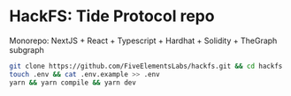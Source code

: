 # HackFS: Tide Protocol repo

Monorepo: NextJS + React + Typescript + Hardhat + Solidity + TheGraph subgraph

```bash
git clone https://github.com/FiveElementsLabs/hackfs.git && cd hackfs
touch .env && cat .env.example >> .env
yarn && yarn compile && yarn dev
```
